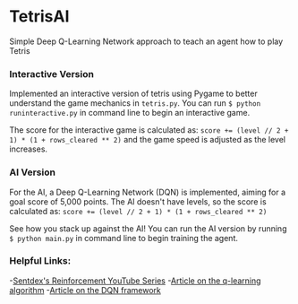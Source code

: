 # TetrisAI
Simple Deep Q-Learning Network approach to teach an agent how to play Tetris

### Interactive Version
Implemented an interactive version of tetris using Pygame to better understand the game mechanics in `tetris.py`.
You can run `$ python runinteractive.py` in command line to begin an interactive game.

The score for the interactive game is calculated as:
  `score += (level // 2 + 1) * (1 + rows_cleared ** 2)`
and the game speed is adjusted as the level increases.


### AI Version
For the AI, a Deep Q-Learning Network (DQN) is implemented, aiming for a goal score of 5,000 points. The AI doesn't have levels, so the score is calculated as:
  `score += (level // 2 + 1) * (1 + rows_cleared ** 2)`

See how you stack up against the AI! You can run the AI version by running `$ python main.py` in command line to begin training the agent.


### Helpful Links:
-[Sentdex's Reinforcement YouTube Series](https://www.youtube.com/watch?v=yMk_XtIEzH8)
-[Article on the q-learning algorithm](https://towardsdatascience.com/simple-reinforcement-learning-q-learning-fcddc4b6fe56)
-[Article on the DQN framework](https://towardsdatascience.com/self-learning-ai-agents-part-ii-deep-q-learning-b5ac60c3f47)
